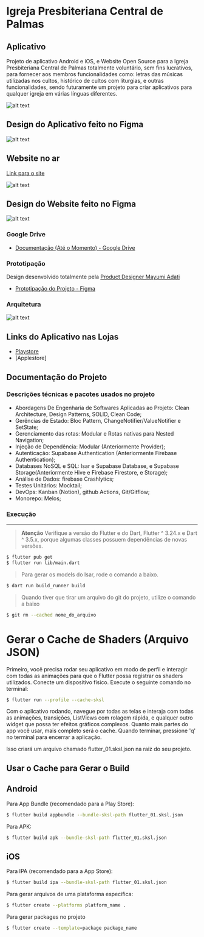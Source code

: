 
# Igreja Presbiteriana Central de Palmas

## Aplicativo

Projeto de aplicativo Android e iOS, e Website Open Source para a Igreja Presbiteriana Central de Palmas totalmente voluntário, sem fins lucrativos, para fornecer aos membros funcionalidades como: letras das músicas utilizadas nos cultos, histórico de cultos com liturgias, e outras funcionalidades, sendo futuramente um projeto para criar aplicativos para qualquer igreja em várias línguas diferentes.

![alt text](https://github.com/victor-lustosa/ipbc-palmas-flutter/blob/main/docs/ipbc-mobile-banner.png)

## Design do Aplicativo feito no Figma

![alt text](https://github.com/victor-lustosa/ipbc-palmas-flutter/blob/main/docs/ipbc-mobile-design.png)

## Website no ar

[Link para o site](https://www.ipcpalmas.org.br)

![alt text](https://github.com/victor-lustosa/ipbc-palmas-flutter/blob/main/docs/ipbc-web.png)

## Design do Website feito no Figma

![alt text](https://github.com/victor-lustosa/ipbc-palmas-flutter/blob/main/docs/ipbc-web-design.png)

### Google Drive

- [Documentação (Até o Momento) - Google Drive](https://drive.google.com/drive/folders/14hMQTKQDkKlj2iBuQUMvcYcF_1K0i79o?usp=sharing)

### Prototipação

Design desenvolvido totalmente pela [Product Designer Mayumi Adati](https://www.mayumiadati.work)
- [Prototipação do Projeto - Figma](https://www.figma.com/file/ynwf4IxDmaymB1RfynJdow/IPB-app-0.0.4?t=fiow2g3IIoUpaiY1-0)

### Arquitetura

![alt text](https://github.com/victor-lustosa/ipbc-palmas-flutter/blob/main/docs/arquitetura-frontend-ipb.png)

## Links do Aplicativo nas Lojas

- [Playstore](https://play.google.com/store/apps/details?id=com.ipbc.ipbc_palmas)
- [Applestore]

## Documentação do Projeto

### Descrições técnicas e pacotes usados no projeto

- Abordagens De Engenharia de Softwares Aplicadas ao Projeto: Clean Architecture, Design Patterns, SOLID, Clean Code;
- Gerências de Estado: Bloc Pattern, ChangeNotifier/ValueNotifier e SetState;
- Gerenciamento das rotas: Modular e Rotas nativas para Nested Navigation;
- Injeção de Dependência: Modular (Anteriormente Provider);
- Autenticação: Supabase Authentication (Anteriormente Firebase Authentication);
- Databases NoSQL e SQL: Isar e Supabase Database, e Supabase Storage(Anteriormente Hive e Firebase Firestore, e Storage);
- Análise de Dados: firebase Crashlytics;
- Testes Unitários: Mocktail;
- DevOps: Kanban (Notion), github Actions, Git/Gitflow;
- Monorepo: Melos;

### Execução
---

> **Atenção**
> Verifique a versão do Flutter e do Dart, Flutter ^ 3.24.x e Dart ^ 3.5.x, porque algumas classes possuem dependências de novas versões.

```bash
$ flutter pub get
$ flutter run lib/main.dart
```
> Para gerar os models do Isar, rode o comando a baixo.

```bash
$ dart run build_runner build  
```
> Quando tiver que tirar um arquivo do git do projeto, utilize o comando a baixo

```bash
$ git rm --cached nome_do_arquivo
```
# Gerar o Cache de Shaders (Arquivo JSON)

Primeiro, você precisa rodar seu aplicativo em modo de perfil e interagir com todas as animações para que o Flutter possa registrar os shaders utilizados.
Conecte um dispositivo físico.
Execute o seguinte comando no terminal:

```bash
$ flutter run --profile --cache-sksl
```
Com o aplicativo rodando, navegue por todas as telas e interaja com todas as animações, transições, ListViews com rolagem rápida, e qualquer outro widget que possa ter efeitos gráficos complexos. Quanto mais partes do app você usar, mais completo será o cache.
Quando terminar, pressione 'q' no terminal para encerrar a aplicação.

Isso criará um arquivo chamado flutter_01.sksl.json na raiz do seu projeto.

## Usar o Cache para Gerar o Build

## Android

Para App Bundle (recomendado para a Play Store):

```bash
$ flutter build appbundle --bundle-sksl-path flutter_01.sksl.json
```

Para APK:

```bash
$ flutter build apk --bundle-sksl-path flutter_01.sksl.json
```

## iOS

Para IPA (recomendado para a App Store):

```bash
$ flutter build ipa --bundle-sksl-path flutter_01.sksl.json
```

Para gerar arquivos de uma plataforma especifica:

```bash
$ flutter create --platforms platform_name . 
```

Para gerar packages no projeto

```bash
$ flutter create --template=package package_name
```